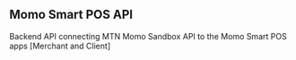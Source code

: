## Momo Smart POS API

Backend API connecting MTN Momo Sandbox API to the Momo Smart POS apps [Merchant and Client]
